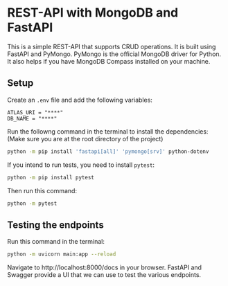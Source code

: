 # REST-API with MongoDB and FastAPI

This is a simple REST-API that supports CRUD operations. It is built using FastAPI and PyMongo.
PyMongo is the official MongoDB driver for Python. It also helps if you have MongoDB Compass installed on your machine.

## Setup

Create an `.env` file and add the following variables:

```
ATLAS_URI = "****"
DB_NAME = "****"
```

Run the followng command in the terminal to install the dependencies:
(Make sure you are at the root directory of the project)

```bash
python -m pip install 'fastapi[all]' 'pymongo[srv]' python-dotenv
```

If you intend to run tests, you need to install `pytest`:

```bash
python -m pip install pytest
```

Then run this command:

```bash
python -m pytest
```

## Testing the endpoints

Run this command in the terminal:

```bash
python -m uvicorn main:app --reload
```

Navigate to  http://localhost:8000/docs in your browser. FastAPI and Swagger provide a UI that we can use to test the various endpoints.